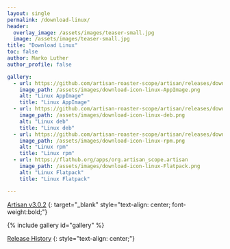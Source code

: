```yaml
---
layout: single
permalink: /download-linux/
header:
  overlay_image: /assets/images/teaser-small.jpg
  image: /assets/images/teaser-small.jpg
title: "Download Linux"
toc: false
author: Marko Luther
author_profile: false

gallery:
  - url: https://github.com/artisan-roaster-scope/artisan/releases/download/v3.0.2/artisan-linux-3.0.2.AppImage
    image_path: /assets/images/download-icon-linux-AppImage.png
    alt: "Linux AppImage"
    title: "Linux AppImage"
  - url: https://github.com/artisan-roaster-scope/artisan/releases/download/v3.0.2/artisan-linux-3.0.2.deb
    image_path: /assets/images/download-icon-linux-deb.png
    alt: "Linux deb"
    title: "Linux deb"
  - url: https://github.com/artisan-roaster-scope/artisan/releases/download/v3.0.2/artisan-linux-3.0.2.rpm
    image_path: /assets/images/download-icon-linux-rpm.png
    alt: "Linux rpm"
    title: "Linux rpm"
  - url: https://flathub.org/apps/org.artisan_scope.artisan
    image_path: /assets/images/download-icon-linux-Flatpack.png
    alt: "Linux Flatpack"
    title: "Linux Flatpack"

---
```


[Artisan v3.0.2](https://github.com/artisan-roaster-scope/artisan/releases/tag/v3.0.2)
{: target="_blank" style="text-align: center; font-weight:bold;"}



{% include gallery id="gallery" %}


[Release History](https://github.com/artisan-roaster-scope/artisan/blob/master/wiki/ReleaseHistory.md)
{: style="text-align: center;"}